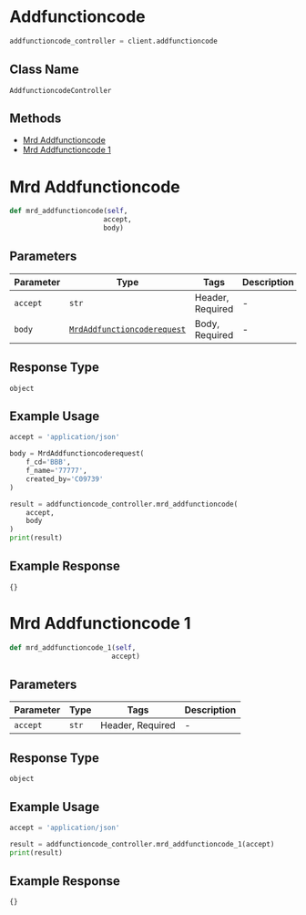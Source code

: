# Addfunctioncode

```python
addfunctioncode_controller = client.addfunctioncode
```

## Class Name

`AddfunctioncodeController`

## Methods

* [Mrd Addfunctioncode](../../doc/controllers/addfunctioncode.md#mrd-addfunctioncode)
* [Mrd Addfunctioncode 1](../../doc/controllers/addfunctioncode.md#mrd-addfunctioncode-1)


# Mrd Addfunctioncode

```python
def mrd_addfunctioncode(self,
                       accept,
                       body)
```

## Parameters

| Parameter | Type | Tags | Description |
|  --- | --- | --- | --- |
| `accept` | `str` | Header, Required | - |
| `body` | [`MrdAddfunctioncoderequest`](../../doc/models/mrd-addfunctioncoderequest.md) | Body, Required | - |

## Response Type

`object`

## Example Usage

```python
accept = 'application/json'

body = MrdAddfunctioncoderequest(
    f_cd='BBB',
    f_name='77777',
    created_by='C09739'
)

result = addfunctioncode_controller.mrd_addfunctioncode(
    accept,
    body
)
print(result)
```

## Example Response

```
{}
```


# Mrd Addfunctioncode 1

```python
def mrd_addfunctioncode_1(self,
                         accept)
```

## Parameters

| Parameter | Type | Tags | Description |
|  --- | --- | --- | --- |
| `accept` | `str` | Header, Required | - |

## Response Type

`object`

## Example Usage

```python
accept = 'application/json'

result = addfunctioncode_controller.mrd_addfunctioncode_1(accept)
print(result)
```

## Example Response

```
{}
```

